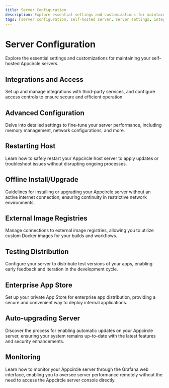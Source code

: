 ```yaml
---
title: Server Configuration
description: Explore essential settings and customizations for maintaining your self-hosted Appcircle servers. Learn how to configure integrations, access controls, and advanced settings to optimize server performance.
tags: [server configuration, self-hosted server, server settings, integrations, access controls, advanced configuration]
---
```


# Server Configuration

Explore the essential settings and customizations for maintaining your self-hosted Appcircle servers.

## Integrations and Access

Set up and manage integrations with third-party services, and configure access controls to ensure secure and efficient operation.

## Advanced Configuration

Delve into detailed settings to fine-tune your server performance, including memory management, network configurations, and more.

## Restarting Host

Learn how to safely restart your Appcircle host server to apply updates or troubleshoot issues without disrupting ongoing processes.

## Offline Install/Upgrade

Guidelines for installing or upgrading your Appcircle server without an active internet connection, ensuring continuity in restrictive network environments.

## External Image Registries

Manage connections to external image registries, allowing you to utilize custom Docker images for your builds and workflows.

## Testing Distribution

Configure your server to distribute test versions of your apps, enabling early feedback and iteration in the development cycle.

## Enterprise App Store

Set up your private App Store for enterprise app distribution, providing a secure and convenient way to deploy internal applications.

## Auto-upgrading Server

Discover the process for enabling automatic updates on your Appcircle server, ensuring your system remains up-to-date with the latest features and security enhancements.

## Monitoring

Learn how to monitor your Appcircle server through the Grafana web interface, enabling you to oversee server performance remotely without the need to access the Appcircle server console directly.
